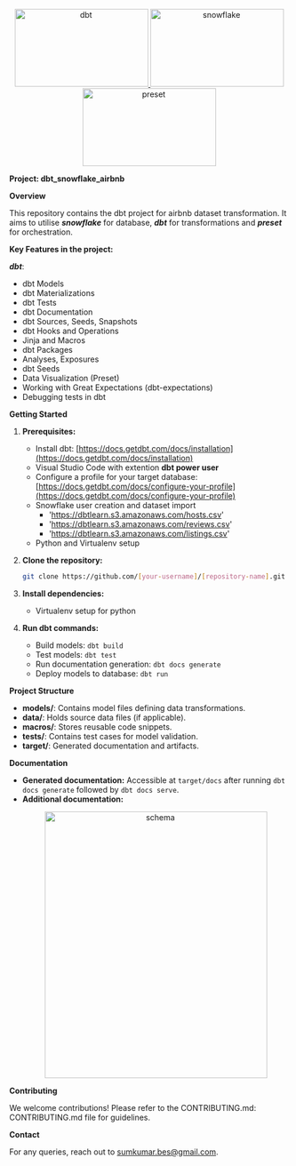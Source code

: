 <p align="center">
<a href="https://www.getdbt.com/" target="_blank"> <img src="https://www.getdbt.com/ui/img/social/facebook.png" alt="dbt" width="240" height="140"/> </a> 
<a href="https://www.snowflake.com/en/" target="_blank"> <img src="https://download.logo.wine/logo/Snowflake_Inc./Snowflake_Inc.-Logo.wine.png" alt="snowflake" width="240" height="140"/> </a> 
<a href="https://preset.io/" target="_blank"> <img src="https://mma.prnewswire.com/media/1596309/Preset_Logo.jpg?p=facebook" alt="preset" width="240" height="140"/> </a> 
<p>

**Project: dbt_snowflake_airbnb**

**Overview**

This repository contains the dbt project for airbnb dataset transformation. It aims to utilise ***snowflake*** for database, ***dbt*** for transformations and ***preset*** for orchestration.

**Key Features in the project:**

***dbt***:
- dbt Models
- dbt Materializations
- dbt Tests
- dbt Documentation
- dbt Sources, Seeds, Snapshots
- dbt Hooks and Operations
- Jinja and Macros
- dbt Packages
- Analyses, Exposures
- dbt Seeds
- Data Visualization (Preset)
- Working with Great Expectations (dbt-expectations)
- Debugging tests in dbt

**Getting Started**

1. **Prerequisites:**
   - Install dbt: [https://docs.getdbt.com/docs/installation](https://docs.getdbt.com/docs/installation)
   - Visual Studio Code with extention **dbt power user**
   - Configure a profile for your target database: [https://docs.getdbt.com/docs/configure-your-profile](https://docs.getdbt.com/docs/configure-your-profile)
   - Snowflake user creation and dataset import
     - 'https://dbtlearn.s3.amazonaws.com/hosts.csv'
     - 'https://dbtlearn.s3.amazonaws.com/reviews.csv'
     - 'https://dbtlearn.s3.amazonaws.com/listings.csv'
   - Python and Virtualenv setup

2. **Clone the repository:**
   ```bash
   git clone https://github.com/[your-username]/[repository-name].git
   ```

3. **Install dependencies:**
   - Virtualenv setup for python

4. **Run dbt commands:**
   - Build models: `dbt build`
   - Test models: `dbt test`
   - Run documentation generation: `dbt docs generate`
   - Deploy models to database: `dbt run`

**Project Structure**

- **models/**: Contains model files defining data transformations.
- **data/**: Holds source data files (if applicable).
- **macros/**: Stores reusable code snippets.
- **tests/**: Contains test cases for model validation.
- **target/**: Generated documentation and artifacts.

**Documentation**

- **Generated documentation:** Accessible at `target/docs` after running `dbt docs generate` followed by `dbt docs serve`.
- **Additional documentation:**
  <p align="center">
   <a> <img src="https://dbtlearn.s3.us-east-2.amazonaws.com/input_schema.png" alt="schema" width="400" height="480"/> </a> 
  </p>

**Contributing**

We welcome contributions! Please refer to the CONTRIBUTING.md: CONTRIBUTING.md file for guidelines.

**Contact**

For any queries, reach out to sumkumar.bes@gmail.com.
